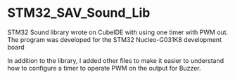 # STM32_SAV_Sound_Lib
STM32 Sound library wrote on CubeIDE with using one timer with PWM out.
The program was developed for the STM32 Nucleo-G031K8 development board

In addition to the library, I added other files to make it easier to understand how to configure a timer to operate PWM on the output for Buzzer.
